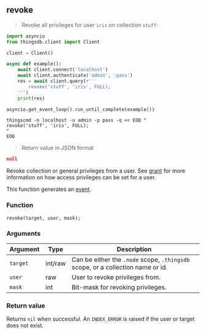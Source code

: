 ## revoke

> Revoke all privileges for user `iris` on collection `stuff`:

```python
import asyncio
from thingsdb.client import Client

client = Client()

async def example():
    await client.connect('localhost')
    await client.authenticate('admin', 'pass')
    res = await client.query(r'''
        revoke('stuff', 'iris', FULL);
    ''')
    print(res)

asyncio.get_event_loop().run_until_complete(example())
```

```shell
thingscmd -n localhost -u admin -p pass -q << EOQ "
revoke('stuff', 'iris', FULL);
"
EOQ
```

> Return value in JSON format

```json
null
```

Revoke collection or general privileges from a user. See [grant](#grant) for more information on
how access privileges can be set for a user.

This function generates an [event](#events).

### Function
`revoke(target, user, mask);`

### Arguments
Argument | Type | Description
-------- | ---- | -----------
`target` | int/raw | Can be either the `.node` scope, `.thingsdb` scope, or a collection name or id.
`user` | raw | User to revoke privileges from.
`mask` | int | Bit-mask for revoking privileges.

### Return value
Returns `nil` when successful. An `INDEX_ERROR` is raised if the user or target
does not exist.
